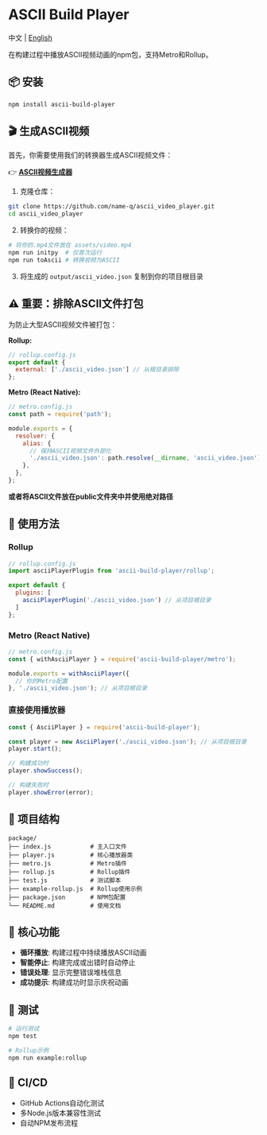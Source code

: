 # ASCII Build Player

中文 | [English](./README.md)

在构建过程中播放ASCII视频动画的npm包，支持Metro和Rollup。

## 📦 安装

```bash
npm install ascii-build-player
```

## 🎬 生成ASCII视频

首先，你需要使用我们的转换器生成ASCII视频文件：

👉 **[ASCII视频生成器](https://github.com/name-q/ascii_video_player)**

1. 克隆仓库：
```bash
git clone https://github.com/name-q/ascii_video_player.git
cd ascii_video_player
```

2. 转换你的视频：
```bash
# 将你的.mp4文件放在 assets/video.mp4
npm run initpy  # 仅首次运行
npm run toAscii # 转换视频为ASCII
```

3. 将生成的 `output/ascii_video.json` 复制到你的项目根目录

## ⚠️ 重要：排除ASCII文件打包

为防止大型ASCII视频文件被打包：

**Rollup:**
```js
// rollup.config.js
export default {
  external: ['./ascii_video.json'] // 从根目录排除
};
```

**Metro (React Native):**
```js
// metro.config.js
const path = require('path');

module.exports = {
  resolver: {
    alias: {
      // 保持ASCII视频文件外部化
      './ascii_video.json': path.resolve(__dirname, 'ascii_video.json'),
    },
  },
};
```

**或者将ASCII文件放在public文件夹中并使用绝对路径**

## 🚀 使用方法

### Rollup

```js
// rollup.config.js
import asciiPlayerPlugin from 'ascii-build-player/rollup';

export default {
  plugins: [
    asciiPlayerPlugin('./ascii_video.json') // 从项目根目录
  ]
};
```

### Metro (React Native)

```js
// metro.config.js
const { withAsciiPlayer } = require('ascii-build-player/metro');

module.exports = withAsciiPlayer({
  // 你的Metro配置
}, './ascii_video.json'); // 从项目根目录
```

### 直接使用播放器

```js
const { AsciiPlayer } = require('ascii-build-player');

const player = new AsciiPlayer('./ascii_video.json'); // 从项目根目录
player.start();

// 构建成功时
player.showSuccess();

// 构建失败时
player.showError(error);
```

## 📁 项目结构

```
package/
├── index.js           # 主入口文件
├── player.js          # 核心播放器类
├── metro.js           # Metro插件
├── rollup.js          # Rollup插件
├── test.js            # 测试脚本
├── example-rollup.js  # Rollup使用示例
├── package.json       # NPM包配置
└── README.md          # 使用文档
```

## 🎯 核心功能

- **循环播放**: 构建过程中持续播放ASCII动画
- **智能停止**: 构建完成或出错时自动停止
- **错误处理**: 显示完整错误堆栈信息
- **成功提示**: 构建成功时显示庆祝动画

## 🧪 测试

```bash
# 运行测试
npm test

# Rollup示例
npm run example:rollup
```

## 🚀 CI/CD

- GitHub Actions自动化测试
- 多Node.js版本兼容性测试
- 自动NPM发布流程